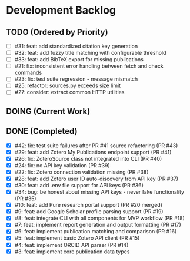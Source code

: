 # Development Backlog

## TODO (Ordered by Priority)
- [ ] #31: feat: add standardized citation key generation
- [ ] #32: feat: add fuzzy title matching with configurable threshold
- [ ] #33: feat: add BibTeX export for missing publications
- [ ] #21: fix: inconsistent error handling between fetch and check commands
- [ ] #23: fix: test suite regression - message mismatch
- [ ] #25: refactor: sources.py exceeds size limit
- [ ] #27: consider: extract common HTTP utilities

## DOING (Current Work)

## DONE (Completed)
- [x] #42: fix: test suite failures after PR #41 source refactoring (PR #43)
- [x] #29: feat: add Zotero My Publications endpoint support (PR #41)
- [x] #26: fix: ZoteroSource class not integrated into CLI (PR #40)
- [x] #24: fix: no API key validation (PR #39)
- [x] #22: fix: Zotero connection validation missing (PR #38)
- [x] #28: feat: add Zotero user ID auto-discovery from API key (PR #37)
- [x] #30: feat: add .env file support for API keys (PR #36)
- [x] #34: bug: be honest about missing API keys - never fake functionality (PR #35)
- [x] #10: feat: add Pure research portal support (PR #20 merged)
- [x] #9: feat: add Google Scholar profile parsing support (PR #19)
- [x] #8: feat: integrate CLI with all components for MVP workflow (PR #18)
- [x] #7: feat: implement report generation and output formatting (PR #17)
- [x] #6: feat: implement publication matching and comparison (PR #16)
- [x] #5: feat: implement basic Zotero API client (PR #15)
- [x] #4: feat: implement ORCID API parser (PR #14)
- [x] #3: feat: implement core publication data types